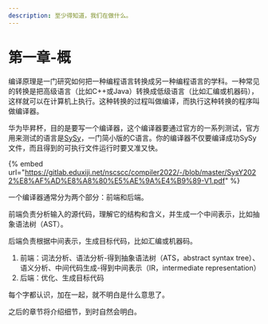 ```yaml
---
description: 至少得知道，我们在做什么。
---
```


# 第一章-概

编译原理是一门研究如何把一种编程语言转换成另一种编程语言的学科。一种常见的转换是把高级语言（比如C++或Java）转换成低级语言（比如汇编或机器码），这样就可以在计算机上执行。这种转换的过程叫做编译，而执行这种转换的程序叫做编译器。

华为毕昇杯，目的是要写一个编译器，这个编译器要通过官方的一系列测试，官方用来测试的语言是[SySy](https://gitlab.eduxiji.net/nscscc/compiler2022/-/blob/master/SysY2022%E8%AF%AD%E8%A8%80%E5%AE%9A%E4%B9%89-V1.pdf)，一门简小版的C语言。你的编译器不仅要编译成功SySy文件，而且得到的可执行文件运行时要又准又快。

{% embed url="https://gitlab.eduxiji.net/nscscc/compiler2022/-/blob/master/SysY2022%E8%AF%AD%E8%A8%80%E5%AE%9A%E4%B9%89-V1.pdf" %}

一个编译器通常分为两个部分：前端和后端。

前端负责分析输入的源代码，理解它的结构和含义，并生成一个中间表示，比如抽象语法树（AST）。

后端负责根据中间表示，生成目标代码，比如汇编或机器码。

1. 前端：词法分析、语法分析-得到抽象语法树（ATS，abstract syntax tree）、语义分析、中间代码生成-得到中间表示（IR，intermediate representation）
2. 后端：优化、生成目标代码

每个字都认识，加在一起，就不明白是什么意思了。

之后的章节将介绍细节，到时自然会明白。
